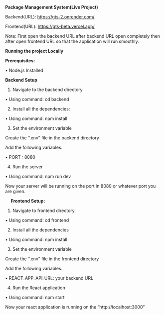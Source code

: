 **Package Management System(Live Project)**

Backend(URL): https://gts-2.onrender.com/

Frontend(URL): https://gts-beta.vercel.app/


Note: First open the backend URL after backend URL open completely then after open frontend URL so that the application will run smoothly.

**Running the project Locally**

**Prerequisites:**

•	Node.js Installed


**Backend Setup**
1. Navigate to the backend directory
   
•	Using command: cd backend

2.  Install all the dependencies:
   
•	Using command: npm install

3. Set the environment variable
   
Create the “.env” file in the backend directory

Add the following variables.

•	PORT : 8080

4. Run the server
   
•	Using command: npm run dev

Now your server will be running on the port in 8080 or whatever port you are given.

 
**Frontend Setup:**

1. Navigate to frontend directory.
   
•	Using command: cd frontend

2. Install all the dependencies
   
•	Using command: npm install

3. Set the environment variable
   
Create the “.env” file in the frontend directory

Add the following variables.

•	REACT_APP_API_URL: your backend URL

4. Run the React application
   
•	Using command: npm start

Now your react application is running on the “http://localhost:3000”
